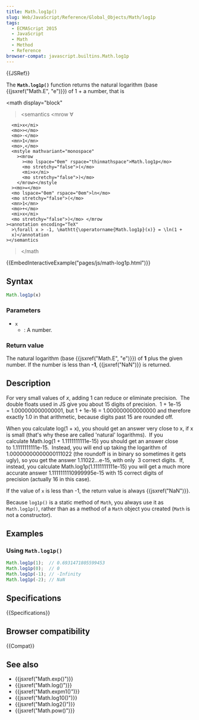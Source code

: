 ```yaml
---
title: Math.log1p()
slug: Web/JavaScript/Reference/Global_Objects/Math/log1p
tags:
  - ECMAScript 2015
  - JavaScript
  - Math
  - Method
  - Reference
browser-compat: javascript.builtins.Math.log1p
---
```

{{JSRef}}

The **`Math.log1p()`** function returns the natural logarithm (base
{{jsxref("Math.E", "e")}}) of 1 + a number, that is

<math display="block"

> <semantics <mrow <mo>∀</mo>

      <mi>x</mi>
      <mo>></mo>
      <mo>-</mo>
      <mn>1</mn>
      <mo>,</mo>
      <mstyle mathvariant="monospace"
        ><mrow
          ><mo lspace="0em" rspace="thinmathspace">Math.log1p</mo>
          <mo stretchy="false">(</mo>
          <mi>x</mi>
          <mo stretchy="false">)</mo>
        </mrow></mstyle
      ><mo>=</mo>
      <mo lspace="0em" rspace="0em">ln</mo>
      <mo stretchy="false">(</mo>
      <mn>1</mn>
      <mo>+</mo>
      <mi>x</mi>
      <mo stretchy="false">)</mo> </mrow
    ><annotation encoding="TeX"
      >\forall x > -1, \mathtt{\operatorname{Math.log1p}(x)} = \ln(1 +
      x)</annotation
    ></semantics

> </math

{{EmbedInteractiveExample("pages/js/math-log1p.html")}}

## Syntax

```js
Math.log1p(x)
```

### Parameters

- `x`
  - : A number.

### Return value

The natural logarithm (base {{jsxref("Math.E", "e")}}) of **1** plus the
given number. If the number is less than **-1**, {{jsxref("NaN")}} is
returned.

## Description

For very small values of _x_, adding 1 can reduce or eliminate precision.  The
double floats used in JS give you about 15 digits of precision.  1 + 1e-15
\= 1.000000000000001, but 1 + 1e-16 = 1.000000000000000 and therefore exactly
1.0 in that arithmetic, because digits past 15 are rounded off.

When you calculate log(1 + x), you should get an answer very close to x, if x is
small (that's why these are called 'natural' logarithms).  If you
calculate Math.log(1 + 1.1111111111e-15) you should get an answer close
to 1.1111111111e-15.  Instead, you will end up taking the logarithm of
1.00000000000000111022 (the roundoff is in binary so sometimes it gets ugly), so
you get the answer 1.11022...e-15, with only  3 correct digits.  If, instead,
you calculate Math.log1p(1.1111111111e-15) you will get a much more
accurate answer 1.1111111110999995e-15 with 15 correct digits of
precision (actually 16 in this case).

If the value of `x` is less than -1, the return value is always
{{jsxref("NaN")}}.

Because `log1p()` is a static method of `Math`, you always use it as
`Math.log1p()`, rather than as a method of a `Math` object you created (`Math`
is not a constructor).

## Examples

### Using `Math.log1p()`

```js
Math.log1p(1);  // 0.6931471805599453
Math.log1p(0);  // 0
Math.log1p(-1); // -Infinity
Math.log1p(-2); // NaN
```

## Specifications

{{Specifications}}

## Browser compatibility

{{Compat}}

## See also

- {{jsxref("Math.exp()")}}
- {{jsxref("Math.log()")}}
- {{jsxref("Math.expm1()")}}
- {{jsxref("Math.log10()")}}
- {{jsxref("Math.log2()")}}
- {{jsxref("Math.pow()")}}
